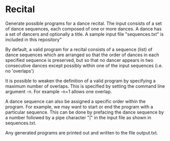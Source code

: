 # Recital
Generate possible programs for a dance recital.  The input consists of a set of dance sequences, each composed of one or more dances.  A dance has a set of dancers and optionally a title.  A sample input file "sequences.txt" is included in this repository"

By default, a valid program for a recital consists of a sequence (list) of dance sequences which are arranged so that the order of dances in each specified sequence is preserved, but so that no dancer appears in two consecutive dances except possibly within one of the input sequences (i.e. no 'overlaps')

It is possible to weaken the definition of a valid program by specifying a maximum number of overlaps.  This is specified by setting the command line argument -n.  For example -n=1 allows one overlap.

A dance sequence can also be assigned a specific order within the program.  For example, we may want to start or end the program with a particular sequence.  This can be done by prefacing the dance sequence by a number followed by a pipe character "|" in the input file as shown in sequences.txt.

Any generated programs are printed out and written to the file output.txt.

